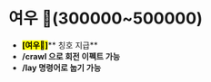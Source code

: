 # 여우 🦊(300000\~500000)

* <mark style="background-color:yellow;">**\[여우🦊]**</mark>** 칭호 지급**
* **/crawl 으로 회전 이펙트 가능**
* **/lay 명령어로 눕기 가능**
